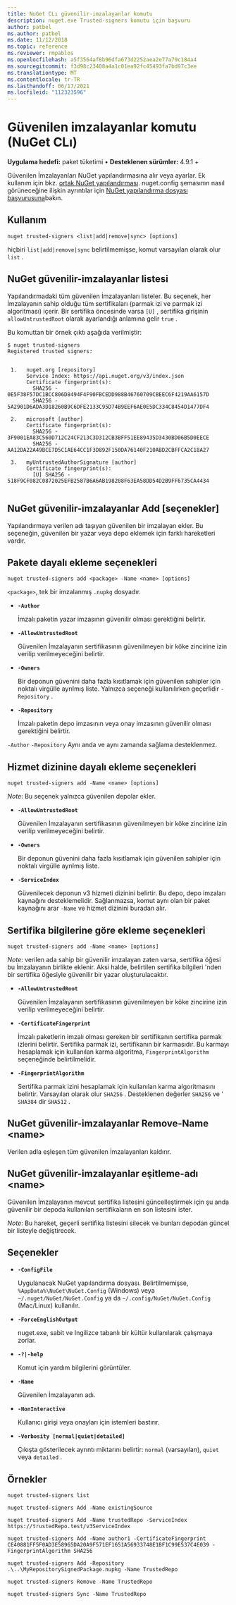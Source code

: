 ```yaml
---
title: NuGet CLı güvenilir-imzalayanlar komutu
description: nuget.exe Trusted-signers komutu için başvuru
author: patbel
ms.author: patbel
ms.date: 11/12/2018
ms.topic: reference
ms.reviewer: rmpablos
ms.openlocfilehash: a5f3564af8b96dfa673d2252aea2e77a79c184a4
ms.sourcegitcommit: f3d98c23408a4a1c01ea92fc45493fa7bd97c3ee
ms.translationtype: MT
ms.contentlocale: tr-TR
ms.lasthandoff: 06/17/2021
ms.locfileid: "112323596"
---
```

# <a name="trusted-signers-command-nuget-cli"></a>Güvenilen imzalayanlar komutu (NuGet CLı)

**Uygulama hedefi:** paket tüketimi &bullet; **Desteklenen sürümler:** 4.9.1 +

Güvenilen İmzalayanları NuGet yapılandırmasına alır veya ayarlar. Ek kullanım için bkz. [ortak NuGet yapılandırması](../../consume-packages/configuring-nuget-behavior.md). nuget.config şemasının nasıl görüneceğine ilişkin ayrıntılar için [NuGet yapılandırma dosyası başvurusuna](../nuget-config-file.md)bakın.

## <a name="usage"></a>Kullanım

```cli
nuget trusted-signers <list|add|remove|sync> [options]
```

hiçbiri `list|add|remove|sync` belirtilmemişse, komut varsayılan olarak olur `list` .

## <a name="nuget-trusted-signers-list"></a>NuGet güvenilir-imzalayanlar listesi

Yapılandırmadaki tüm güvenilen İmzalayanları listeler. Bu seçenek, her İmzalayanın sahip olduğu tüm sertifikaları (parmak izi ve parmak izi algoritması) içerir. Bir sertifika öncesinde varsa `[U]` , sertifika girişinin `allowUntrustedRoot` olarak ayarlandığı anlamına gelir `true` .

Bu komuttan bir örnek çıktı aşağıda verilmiştir:

```cli
$ nuget trusted-signers
Registered trusted signers:


 1.   nuget.org [repository]
      Service Index: https://api.nuget.org/v3/index.json
      Certificate fingerprint(s):
        SHA256 - 0E5F38F57DC1BCC806D8494F4F90FBCEDD988B46760709CBEEC6F4219AA6157D
        SHA256 - 5A2901D6ADA3D18260B9C6DFE2133C95D74B9EEF6AE0E5DC334C8454D1477DF4

 2.   microsoft [author]
      Certificate fingerprint(s):
        SHA256 - 3F9001EA83C560D712C24CF213C3D312CB3BFF51EE89435D3430BD06B5D0EECE
        SHA256 - AA12DA22A49BCE7D5C1AE64CC1F3D892F150DA76140F210ABD2CBFFCA2C18A27

 3.   myUntrustedAuthorSignature [author]
      Certificate fingerprint(s):
        [U] SHA256 - 518F9CF082C0872025EFB2587B6A6AB198208F63EA58DD54D2B9FF6735CA4434
        
```

## <a name="nuget-trusted-signers-add-options"></a>NuGet güvenilir-imzalayanlar Add [seçenekler]

Yapılandırmaya verilen adı taşıyan güvenilen bir imzalayan ekler. Bu seçeneğin, güvenilen bir yazar veya depo eklemek için farklı hareketleri vardır.

## <a name="options-for-add-based-on-a-package"></a>Pakete dayalı ekleme seçenekleri

```cli
nuget trusted-signers add <package> -Name <name> [options]
```

`<package>`, tek bir imzalanmış `.nupkg` dosyadır.

- **`-Author`**

  İmzalı paketin yazar imzasının güvenilir olması gerektiğini belirtir.

- **`-AllowUntrustedRoot`**

  Güvenilen İmzalayanın sertifikasının güvenilmeyen bir köke zincirine izin verilip verilmeyeceğini belirtir.

- **`-Owners`**

  Bir deponun güvenini daha fazla kısıtlamak için güvenilen sahipler için noktalı virgülle ayrılmış liste. Yalnızca seçeneği kullanılırken geçerlidir `-Repository` .

- **`-Repository`**

  İmzalı paketin depo imzasının veya onay imzasının güvenilir olması gerektiğini belirtir.

`-Author` `-Repository` Aynı anda ve aynı zamanda sağlama desteklenmez.

## <a name="options-for-add-based-on-a-service-index"></a>Hizmet dizinine dayalı ekleme seçenekleri

```cli
nuget trusted-signers add -Name <name> [options]
```

_Note_: Bu seçenek yalnızca güvenilen depolar ekler. 

- **`-AllowUntrustedRoot`**

  Güvenilen İmzalayanın sertifikasının güvenilmeyen bir köke zincirine izin verilip verilmeyeceğini belirtir.

- **`-Owners`**

  Bir deponun güvenini daha fazla kısıtlamak için güvenilen sahipler için noktalı virgülle ayrılmış liste.

- **`-ServiceIndex`**

  Güvenilecek deponun v3 hizmeti dizinini belirtir. Bu depo, depo imzaları kaynağını desteklemelidir. Sağlanmazsa, komut aynı olan bir paket kaynağını arar `-Name` ve hizmet dizinini buradan alır.

## <a name="options-for-add-based-on-the-certificate-information"></a>Sertifika bilgilerine göre ekleme seçenekleri

```cli
nuget trusted-signers add -Name <name> [options]
```

_Note_: verilen ada sahip bir güvenilir imzalayan zaten varsa, sertifika öğesi bu İmzalayanın birlikte eklenir. Aksi halde, belirtilen sertifika bilgileri 'nden bir sertifika öğesiyle güvenilir bir yazar oluşturulacaktır.


- **`-AllowUntrustedRoot`**

  Güvenilen İmzalayanın sertifikasının güvenilmeyen bir köke zincirine izin verilip verilmeyeceğini belirtir.

- **`-CertificateFingerprint`**

  İmzalı paketlerin imzalı olması gereken bir sertifikanın sertifika parmak izlerini belirtir. Sertifika parmak izi, sertifikanın bir karmasıdır. Bu karmayı hesaplamak için kullanılan karma algoritma, `FingerprintAlgorithm` seçeneğinde belirtilmelidir.

- **`-FingerprintAlgorithm`**

  Sertifika parmak izini hesaplamak için kullanılan karma algoritmasını belirtir. Varsayılan olarak olur `SHA256` . Desteklenen değerler `SHA256` ve ' `SHA384` dir `SHA512` .

## <a name="nuget-trusted-signers-remove--name-name"></a>NuGet güvenilir-imzalayanlar Remove-Name \<name\>

Verilen adla eşleşen tüm güvenilen İmzalayanları kaldırır.

## <a name="nuget-trusted-signers-sync--name-name"></a>NuGet güvenilir-imzalayanlar eşitleme-adı \<name\>

Güvenilen İmzalayanın mevcut sertifika listesini güncelleştirmek için şu anda güvenilir bir depoda kullanılan sertifikaların en son listesini ister.

_Note_: Bu hareket, geçerli sertifika listesini silecek ve bunları depodan güncel bir listeyle değiştirecek.

## <a name="options"></a>Seçenekler

- **`-ConfigFile`**

  Uygulanacak NuGet yapılandırma dosyası. Belirtilmemişse, `%AppData%\NuGet\NuGet.Config` (Windows) veya `~/.nuget/NuGet/NuGet.Config` ya da `~/.config/NuGet/NuGet.Config` (Mac/Linux) kullanılır.

- **`-ForceEnglishOutput`**

  nuget.exe, sabit ve Ingilizce tabanlı bir kültür kullanılarak çalışmaya zorlar.

- **`-?|-help`**

  Komut için yardım bilgilerini görüntüler.

- **`-Name`**

  Güvenilen İmzalayanın adı.

- **`-NonInteractive`**

  Kullanıcı girişi veya onayları için istemleri bastırır.

- **`-Verbosity [normal|quiet|detailed]`**

  Çıkışta gösterilecek ayrıntı miktarını belirtir: `normal` (varsayılan), `quiet` veya `detailed` .


## <a name="examples"></a>Örnekler

```cli
nuget trusted-signers list

nuget trusted-signers Add -Name existingSource

nuget trusted-signers Add -Name trustedRepo -ServiceIndex https://trustedRepo.test/v3ServiceIndex

nuget trusted-signers Add -Name author1 -CertificateFingerprint CE40881FF5F0AD3E58965DA20A9F571EF1651A56933748E1BF1C99E537C4E039 -FingerprintAlgorithm SHA256

nuget trusted-signers Add -Repository .\..\MyRepositorySignedPackage.nupkg -Name TrustedRepo

nuget trusted-signers Remove -Name TrustedRepo

nuget trusted-signers Sync -Name TrustedRepo
```
